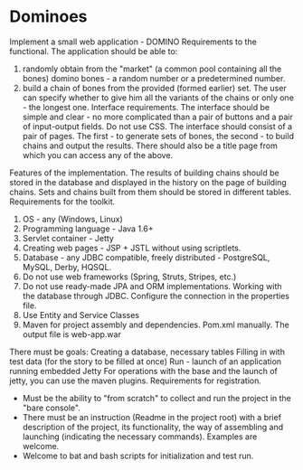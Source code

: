 # Dominoes
Implement a small web application - DOMINO
Requirements to the functional.
The application should be able to:
1. randomly obtain from the "market" (a common pool containing all the bones) domino bones - a random number or a predetermined number.
2. build a chain of bones from the provided (formed earlier) set. The user can specify whether to give him all the variants of the chains or only one - the longest one.
Interface requirements.
The interface should be simple and clear - no more complicated than a pair of buttons and a pair of input-output fields.
Do not use CSS.
The interface should consist of a pair of pages. The first - to generate sets of bones, the second - to build chains and output the results. There should also be a title page from which you can access any of the above.

Features of the implementation.
The results of building chains should be stored in the database and displayed in the history on the page of building chains.
Sets and chains built from them should be stored in different tables.
Requirements for the toolkit.
1. OS - any (Windows, Linux)
2. Programming language - Java 1.6+
3. Servlet container - Jetty
4. Creating web pages - JSP + JSTL without using scriptlets.
5. Database - any JDBC compatible, freely distributed - PostgreSQL, MySQL, Derby, HQSQL.
6. Do not use web frameworks (Spring, Struts, Stripes, etc.)
7. Do not use ready-made JPA and ORM implementations. Working with the database through JDBC. Configure the connection in the properties file.
8. Use Entity and Service Classes
9. Maven for project assembly and dependencies. Pom.xml manually. The output file is web-app.war

There must be goals:
Creating a database, necessary tables
Filling in with test data (for the story to be filled at once)
Run - launch of an application running embedded Jetty
For operations with the base and the launch of jetty, you can use the maven plugins.
Requirements for registration.
* Must be the ability to "from scratch" to collect and run the project in the "bare console".
* There must be an instruction (Readme in the project root) with a brief description of the project, its functionality, the way of assembling and launching (indicating the necessary commands). Examples are welcome.
* Welcome to bat and bash scripts for initialization and test run.